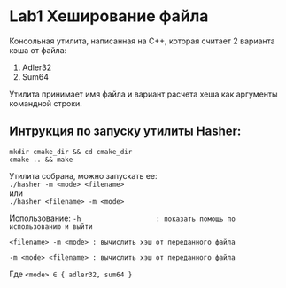 # Lab1 Хеширование файла

Консольная утилита, написанная на C++, которая считает 2 варианта кэша от файла:

1. Adler32
2. Sum64

Утилита принимает имя файла и вариант расчета хеша как аргументы командной строки.

## Интрукция по запуску утилиты Hasher:
``mkdir cmake_dir && cd cmake_dir``  
``cmake .. && make``  

Утилита собрана, можно запускать ее:  
``./hasher -m <mode> <filename>``   
или  
``./hasher <filename> -m <mode>`` 

Использование:
``-h                   : показать помощь по использованию и выйти``

``<filename> -m <mode> : вычислить хэш от переданного файла``

``-m <mode> <filename> : вычислить хэш от переданного файла``

Где ``<mode> ∈ { adler32, sum64 }``
